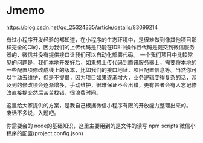 # Jmemo
https://blog.csdn.net/qq_25324335/article/details/83099214

有过小程序开发经验的都知道，在小程序的生态环境中，是很难做到像其他项目那样完全的CI的，因为我们的上传代码是只能在IDE中操作且代码是提交到微信服务器的，微信并没有提供接口让我们可以自动化部署代码。
一个我们项目中比较常见的问题是，我们本地开发好后，如果想上传代码到腾讯服务器上，需要将本地的一些配置项修改成线上的版本，比如我们的接口地址，项目配置信息等。当然你可以手动去维护，但是不提倡，因为项目如果逐渐增大，业务逻辑变得复杂的话，涉及到的修改项会逐渐增多，手动维护，很难保证不会出错，更有甚者会有人忘记修改直接提交然后苦苦找错，很浪费时间。

这里给大家提供的方案，是我自己根据微信小程序有限的开放能力整理出来的。
废话不多说，入题吧。

你需要会的
node的基础知识，这里主要用到的是文件的读写
npm scripts
微信小程序的配置(project.config.json)
